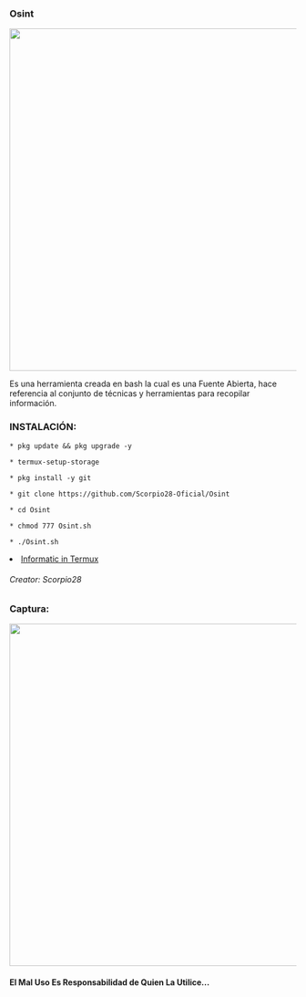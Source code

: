 ### Osint

<p align="center">
	<img src="https://i.imgur.com/v0wrN2h.jpg" width="600px">
</p>

Es una herramienta creada en bash la cual es una Fuente Abierta, hace referencia al conjunto de técnicas y herramientas para recopilar información.

### INSTALACIÓN:

```
* pkg update && pkg upgrade -y

* termux-setup-storage

* pkg install -y git

* git clone https://github.com/Scorpio28-Oficial/Osint

* cd Osint

* chmod 777 Osint.sh

* ./Osint.sh
```

<li>
<a href="https://t.me/Informatic_in_Termux">Informatic in Termux</a>
</li>

###### Creator: Scorpio28


### Captura:
<p align="center">
	<img src="https://i.imgur.com/rLsEtQf.jpg" width="600px">
</p>

#### El Mal Uso Es Responsabilidad de Quien La Utilice...
